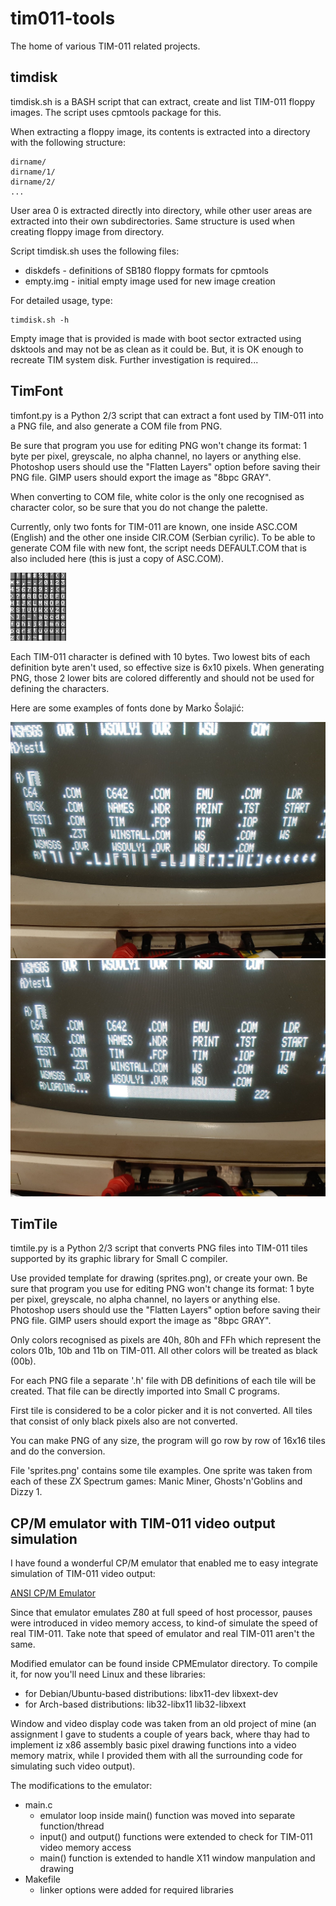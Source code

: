 # tim011-tools

The home of various TIM-011 related projects.

## timdisk

timdisk.sh is a BASH script that can extract, create and list TIM-011 floppy images. The script uses cpmtools package for this.

When extracting a floppy image, its contents is extracted into a directory with the following structure:
```
dirname/
dirname/1/
dirname/2/
...
```
User area 0 is extracted directly into directory, while other user areas are extracted into their own subdirectories. Same structure is used when creating floppy image from directory.

Script timdisk.sh uses the following files:
* diskdefs - definitions of SB180 floppy formats for cpmtools
* empty.img - initial empty image used for new image creation

For detailed usage, type:
```
timdisk.sh -h
```
Empty image that is provided is made with boot sector extracted using dsktools and may not be as clean as it could be. But, it is OK enough to recreate TIM system disk. Further investigation is required...

## TimFont

timfont.py is a Python 2/3 script that can extract a font used by TIM-011 into a PNG file, and also generate a COM file from PNG.

Be sure that program you use for editing PNG won't change its format: 1 byte per pixel, greyscale, no alpha channel, no layers or anything else.
Photoshop users should use the "Flatten Layers" option before saving their PNG file.
GIMP users should export the image as "8bpc GRAY".

When converting to COM file, white color is the only one recognised as character color, so be sure that you do not change the palette.

Currently, only two fonts for TIM-011 are known, one inside ASC.COM (English) and the other one inside CIR.COM (Serbian cyrilic).
To be able to generate COM file with new font, the script needs DEFAULT.COM that is also included here (this is just a copy of ASC.COM).

![English font](./images/timfont0.png)

Each TIM-011 character is defined with 10 bytes.
Two lowest bits of each definition byte aren't used, so effective size is 6x10 pixels.
When generating PNG, those 2 lower bits are colored differently and should not be used for defining the characters.

Here are some examples of fonts done by Marko Šolajić:

![Example 1](./images/timfont1.jpg)
![Example 2](./images/timfont2.jpg)

## TimTile

timtile.py is a Python 2/3 script that converts PNG files into TIM-011 tiles supported by its graphic library for Small C compiler.

Use provided template for drawing (sprites.png), or create your own.
Be sure that program you use for editing PNG won't change its format: 1 byte per pixel, greyscale, no alpha channel, no layers or anything else.
Photoshop users should use the "Flatten Layers" option before saving their PNG file.
GIMP users should export the image as "8bpc GRAY".

Only colors recognised as pixels are 40h, 80h and FFh which represent the colors 01b, 10b and 11b on TIM-011.
All other colors will be treated as black (00b).

For each PNG file a separate '.h' file with DB definitions of each tile will be created.
That file can be directly imported into Small C programs.

First tile is considered to be a color picker and it is not converted.
All tiles that consist of only black pixels also are not converted.

You can make PNG of any size, the program will go row by row of 16x16 tiles and do the conversion.

File 'sprites.png' contains some tile examples.
One sprite was taken from each of these ZX Spectrum games: Manic Miner, Ghosts'n'Goblins and Dizzy 1.

## CP/M emulator with TIM-011 video output simulation

I have found a wonderful CP/M emulator that enabled me to easy integrate simulation of TIM-011 video output:

[ANSI CP/M Emulator](https://github.com/jhallen/cpm)

Since that emulator emulates Z80 at full speed of host processor, pauses were introduced in video memory access, to kind-of simulate the speed of real TIM-011.
Take note that speed of emulator and real TIM-011 aren't the same.

Modified emulator can be found inside CPMEmulator directory.
To compile it, for now you'll need Linux and these libraries:

* for Debian/Ubuntu-based distributions: libx11-dev libxext-dev
* for Arch-based distributions: lib32-libx11 lib32-libxext

Window and video display code was taken from an old project of mine
(an assignment I gave to students a couple of years back, where thay had to implement iz x86 assembly basic pixel drawing functions into a video memory matrix, while I provided them with all the surrounding code for simulating such video output).

The modifications to the emulator:

* main.c
    * emulator loop inside main() function was moved into separate function/thread
    * input() and output() functions were extended to check for TIM-011 video memory access
    * main() function is extended to handle X11 window manpulation and drawing
* Makefile
    * linker options were added for required libraries

